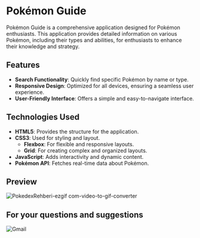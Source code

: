 
# Pokémon Guide

Pokémon Guide is a comprehensive application designed for Pokémon enthusiasts. This application provides detailed information on various Pokémon, including their types and abilities, for enthusiasts to enhance their knowledge and strategy.

## Features

- **Search Functionality**: Quickly find specific Pokémon by name or type.
- **Responsive Design**: Optimized for all devices, ensuring a seamless user experience.
- **User-Friendly Interface**: Offers a simple and easy-to-navigate interface.

## Technologies Used

- **HTML5**: Provides the structure for the application.
- **CSS3**: Used for styling and layout.
  - **Flexbox**: For flexible and responsive layouts.
  - **Grid**: For creating complex and organized layouts.
- **JavaScript**: Adds interactivity and dynamic content.
- **Pokémon API**: Fetches real-time data about Pokémon.

## Preview 
![PokedexRehberi-ezgif com-video-to-gif-converter](https://github.com/user-attachments/assets/b2380979-9a2d-4477-b142-118f4d60056e)


## For your questions and suggestions
<a href="mailto:mehmet.polat2035@gmail.com" target="_blank" style="text-decoration: none;">
    <img src="https://img.shields.io/badge/Gmail-D14836.svg?style=for-the-badge&logo=Gmail&logoColor=white" alt="Gmail">
</a>

